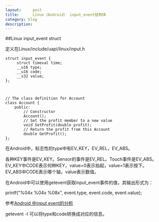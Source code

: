 ```yaml
---
layout:     post
title:      Linux（Android） input_event结构体
category: blog
description: 
---
```


##Linux input_event struct

定义在Linux/include/uapi/linux/input.h  

    struct input_event {
         struct timeval time; 
         __u16 type;
         __u16 code;
         __s32 value;
    };



    // The class definition for Account
    class Account {
        public:
            // Constructor
            Account();
            // Set the profit member to a new value
            void SetProfit(double profit);
            // Return the profit from this Account
            double GetProfit();
    };


在Android中，标志性的type中有EV_KEY，EV_REL，EV_ABS。  

各种KEY事件是EV_KEY。Sensor的事件是EV_REL。Touch事件是EV_ABS。  
EV_KEY中CODE表示何种KEY，value=0表示抬起，value=1表示按下。  
EV_ABS中CODE表示哪个轴，value表示数值。  

在Android中可以使用getevent获取input_event事件的值，其输出形式为：  

printf("%04x %04x %08x", event.type, event.code, event.value);
  
参考[Android 中input event的分析][1]  

getevent -l 可以将type和code转换成对应的信息。  

[1]:http://blog.csdn.net/learnrose/article/details/6236890
